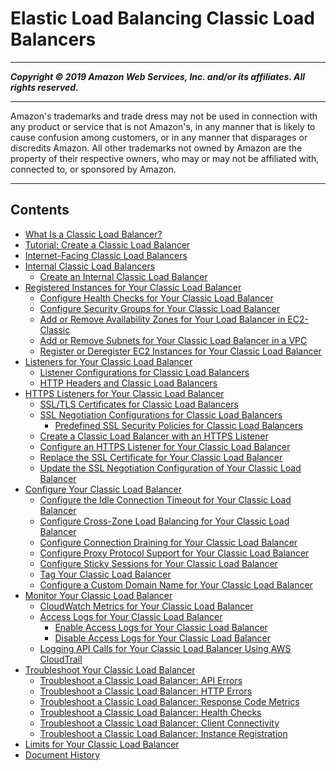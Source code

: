 # Elastic Load Balancing Classic Load Balancers

-----
*****Copyright &copy; 2019 Amazon Web Services, Inc. and/or its affiliates. All rights reserved.*****

-----
Amazon's trademarks and trade dress may not be used in 
     connection with any product or service that is not Amazon's, 
     in any manner that is likely to cause confusion among customers, 
     or in any manner that disparages or discredits Amazon. All other 
     trademarks not owned by Amazon are the property of their respective
     owners, who may or may not be affiliated with, connected to, or 
     sponsored by Amazon.

-----
## Contents
+ [What Is a Classic Load Balancer?](introduction.md)
+ [Tutorial: Create a Classic Load Balancer](elb-getting-started.md)
+ [Internet-Facing Classic Load Balancers](elb-internet-facing-load-balancers.md)
+ [Internal Classic Load Balancers](elb-internal-load-balancers.md)
   + [Create an Internal Classic Load Balancer](elb-create-internal-load-balancer.md)
+ [Registered Instances for Your Classic Load Balancer](elb-backend-instances.md)
   + [Configure Health Checks for Your Classic Load Balancer](elb-healthchecks.md)
   + [Configure Security Groups for Your Classic Load Balancer](elb-security-groups.md)
   + [Add or Remove Availability Zones for Your Load Balancer in EC2-Classic](enable-disable-az.md)
   + [Add or Remove Subnets for Your Classic Load Balancer in a VPC](elb-manage-subnets.md)
   + [Register or Deregister EC2 Instances for Your Classic Load Balancer](elb-deregister-register-instances.md)
+ [Listeners for Your Classic Load Balancer](elb-listener-config.md)
   + [Listener Configurations for Classic Load Balancers](using-elb-listenerconfig-quickref.md)
   + [HTTP Headers and Classic Load Balancers](x-forwarded-headers.md)
+ [HTTPS Listeners for Your Classic Load Balancer](elb-https-load-balancers.md)
   + [SSL/TLS Certificates for Classic Load Balancers](ssl-server-cert.md)
   + [SSL Negotiation Configurations for Classic Load Balancers](elb-ssl-security-policy.md)
      + [Predefined SSL Security Policies for Classic Load Balancers](elb-security-policy-table.md)
   + [Create a Classic Load Balancer with an HTTPS Listener](elb-create-https-ssl-load-balancer.md)
   + [Configure an HTTPS Listener for Your Classic Load Balancer](elb-add-or-delete-listeners.md)
   + [Replace the SSL Certificate for Your Classic Load Balancer](elb-update-ssl-cert.md)
   + [Update the SSL Negotiation Configuration of Your Classic Load Balancer](ssl-config-update.md)
+ [Configure Your Classic Load Balancer](elb-configure-load-balancer.md)
   + [Configure the Idle Connection Timeout for Your Classic Load Balancer](config-idle-timeout.md)
   + [Configure Cross-Zone Load Balancing for Your Classic Load Balancer](enable-disable-crosszone-lb.md)
   + [Configure Connection Draining for Your Classic Load Balancer](config-conn-drain.md)
   + [Configure Proxy Protocol Support for Your Classic Load Balancer](enable-proxy-protocol.md)
   + [Configure Sticky Sessions for Your Classic Load Balancer](elb-sticky-sessions.md)
   + [Tag Your Classic Load Balancer](add-remove-tags.md)
   + [Configure a Custom Domain Name for Your Classic Load Balancer](using-domain-names-with-elb.md)
+ [Monitor Your Classic Load Balancer](elb-monitor-logs.md)
   + [CloudWatch Metrics for Your Classic Load Balancer](elb-cloudwatch-metrics.md)
   + [Access Logs for Your Classic Load Balancer](access-log-collection.md)
      + [Enable Access Logs for Your Classic Load Balancer](enable-access-logs.md)
      + [Disable Access Logs for Your Classic Load Balancer](disable-access-logs.md)
   + [Logging API Calls for Your Classic Load Balancer Using AWS CloudTrail](ELB-API-Logs.md)
+ [Troubleshoot Your Classic Load Balancer](elb-troubleshooting.md)
   + [Troubleshoot a Classic Load Balancer: API Errors](ts-elb-error-api-response.md)
   + [Troubleshoot a Classic Load Balancer: HTTP Errors](ts-elb-error-message.md)
   + [Troubleshoot a Classic Load Balancer: Response Code Metrics](ts-elb-http-errors.md)
   + [Troubleshoot a Classic Load Balancer: Health Checks](ts-elb-healthcheck.md)
   + [Troubleshoot a Classic Load Balancer: Client Connectivity](ts-elb-connection-failed.md)
   + [Troubleshoot a Classic Load Balancer: Instance Registration](ts-elb-register-instance.md)
+ [Limits for Your Classic Load Balancer](elb-limits.md)
+ [Document History](DocumentHistory.md)